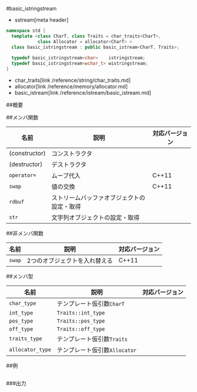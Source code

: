#basic_istringstream
* sstream[meta header]

```cpp
namespace std {
  template <class CharT, class Traits = char_traits<CharT>,
            class Allocator = allocator<CharT> >
  class basic_istringstream : public basic_istream<CharT, Traits>;
  
  typedef basic_istringstream<char>    istringstream;
  typedef basic_istringstream<wchar_t> wistringstream;
}
```
* char_traits[link /reference/string/char_traits.md]
* allocator[link /reference/memory/allocator.md]
* basic_istream[link /reference/istream/basic_istream.md]

##概要


##メンバ関数

| 名前          | 説明                                       | 対応バージョン |
|---------------|--------------------------------------------|----------------|
| (constructor) | コンストラクタ                             | |
| (destructor)  | デストラクタ                               | |
| `operator=`   | ムーブ代入                                 | C++11 |
| `swap`        | 値の交換                                   | C++11 |
| `rdbuf`       | ストリームバッファオブジェクトの設定・取得 | |
| `str`         | 文字列オブジェクトの設定・取得             | |


##非メンバ関数

| 名前   | 説明                          | 対応バージョン |
|--------|-------------------------------|----------------|
| `swap` | 2つのオブジェクトを入れ替える | C++11 |


##メンバ型

| 名前             | 説明                          | 対応バージョン |
|------------------|-------------------------------|----------------|
| `char_type`      | テンプレート仮引数`CharT`     | |
| `int_type`       | `Traits::int_type`            | |
| `pos_type`       | `Traits::pos_type`            | |
| `off_type`       | `Traits::off_type`            | |
| `traits_type`    | テンプレート仮引数`Traits`    | |
| `allocator_type` | テンプレート仮引数`Allocator` | |

##例
```cpp
```

###出力
```
```

